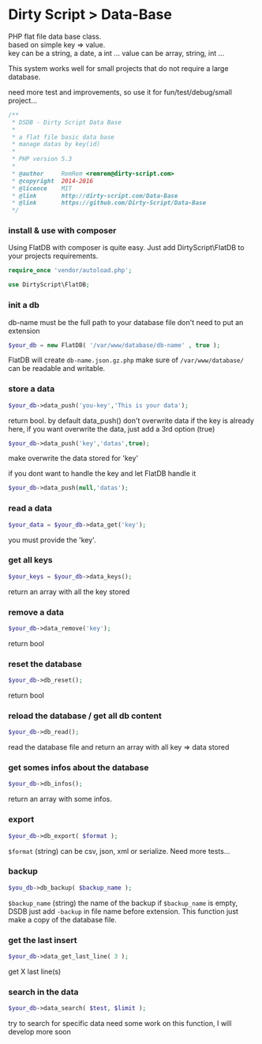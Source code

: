 Dirty Script > Data-Base
==========================

PHP flat file data base class.<br />
based on simple key => value.<br />
key can be a string, a date, a int ...
value can be array, string, int ...

This system works well for small projects that do not require a large database.

need more test and improvements, so use it for fun/test/debug/small project...

```php
/**
 * DSDB - Dirty Script Data Base
 * 
 * a flat file basic data base
 * manage datas by key(id)
 * 
 * PHP version 5.3
 * 
 * @author     RemRem <remrem@dirty-script.com>
 * @copyright  2014-2016
 * @licence    MIT
 * @link       http://dirty-script.com/Data-Base
 * @link       https://github.com/Dirty-Script/Data-Base
 */
```

### install & use with composer
Using FlatDB with composer is quite easy. Just add DirtyScript\FlatDB to your projects requirements.


```php
require_once 'vendor/autoload.php';

use DirtyScript\FlatDB;
```


### init a db
db-name must be the full path to your database file
don't need to put an extension
```php
$your_db = new FlatDB( '/var/www/database/db-name' , true );
```
FlatDB will create `db-name.json.gz.php`
make sure of `/var/www/database/` can be readable and writable.

### store a data
```php
$your_db->data_push('you-key','This is your data');
```
return bool. by default data_push() don't overwrite data if the key is already here, 
if you want overwrite the data, just add a 3rd option (true)
```php
$your_db->data_push('key','datas',true);
```
make overwrite the data stored for 'key'

if you dont want to handle the key and let FlatDB handle it
```php
$your_db->data_push(null,'datas');
```

### read a data
```php
$your_data = $your_db->data_get('key');
```
you must provide the 'key'.

### get all keys
```php
$your_keys = $your_db->data_keys();
```
return an array with all the key stored

### remove a data
```php
$your_db->data_remove('key');
```
return bool

### reset the database
```php
$your_db->db_reset();
```
return bool

### reload the database / get all db content
```php
$your_db->db_read();
```
read the database file and return an array with all key => data stored

### get somes infos about the database
```php
$your_db->db_infos();
```
return an array with some infos.

### export
```php
$your_db->db_export( $format );
```
`$format` (string) can be csv, json, xml or serialize.
Need more tests...

### backup
```php
$you_db->db_backup( $backup_name );
```
`$backup_name` (string) the name of the backup
if `$backup_name` is empty, DSDB just add `-backup` in file name before extension.
This function just make a copy of the database file.

### get the last insert
```php
$your_db->data_get_last_line( 3 );
```
get X last line(s)

### search in the data
```php
$your_db->data_search( $test, $limit );
```
try to search for specific data
need some work on this function, I will develop more soon

